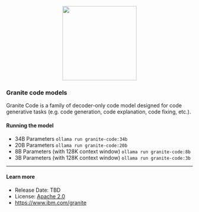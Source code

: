 
<center><img src="https://ollama.com/assets/library/granite3.2/90c5e567-0004-425c-a17a-1b846c2b5d3d" data-canonical-src="https://gyazo.com/eb5c5741b6a9a16c692170a41a49c858.png" width="200" /></center>

### Granite code models

Granite Code is a family of decoder-only code model designed for code generative tasks (e.g. code generation, code explanation, code fixing, etc.).

#### Running the model

- 34B Parameters `ollama run granite-code:34b`
- 20B Parameters `ollama run granite-code:20b`
- 8B Parameters (with 128K context window) `ollama run granite-code:8b`
- 3B Parameters (with 128K context window) `ollama run granite-code:3b`

---

#### Learn more

- Release Date: TBD
- License: [Apache 2.0](https://www.apache.org/licenses/LICENSE-2.0)
- https://www.ibm.com/granite
